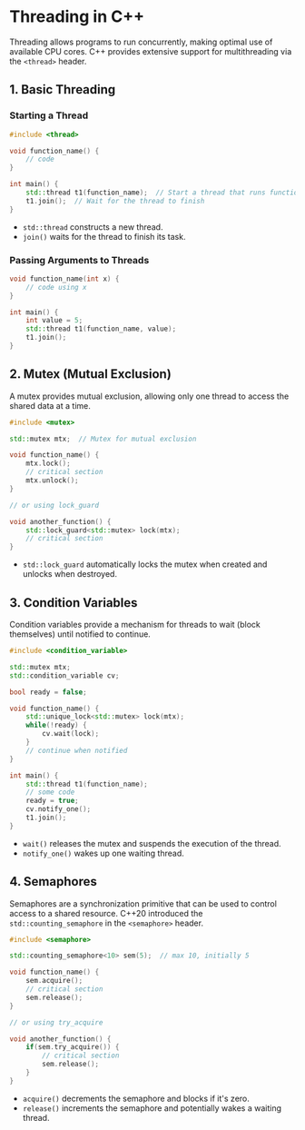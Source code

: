 # Threading in C++

Threading allows programs to run concurrently, making optimal use of available CPU cores. C++ provides extensive support for multithreading via the `<thread>` header.

## 1. Basic Threading

### Starting a Thread

```cpp
#include <thread>

void function_name() {
    // code
}

int main() {
    std::thread t1(function_name);  // Start a thread that runs function_name
    t1.join();  // Wait for the thread to finish
}
```

- `std::thread` constructs a new thread.
- `join()` waits for the thread to finish its task.

### Passing Arguments to Threads

```cpp
void function_name(int x) {
    // code using x
}

int main() {
    int value = 5;
    std::thread t1(function_name, value);  
    t1.join();  
}
```

## 2. Mutex (Mutual Exclusion)

A mutex provides mutual exclusion, allowing only one thread to access the shared data at a time.

```cpp
#include <mutex>

std::mutex mtx;  // Mutex for mutual exclusion

void function_name() {
    mtx.lock();
    // critical section
    mtx.unlock();
}

// or using lock_guard

void another_function() {
    std::lock_guard<std::mutex> lock(mtx);
    // critical section
}
```

- `std::lock_guard` automatically locks the mutex when created and unlocks when destroyed.

## 3. Condition Variables

Condition variables provide a mechanism for threads to wait (block themselves) until notified to continue.

```cpp
#include <condition_variable>

std::mutex mtx;
std::condition_variable cv;

bool ready = false;

void function_name() {
    std::unique_lock<std::mutex> lock(mtx);
    while(!ready) {
        cv.wait(lock);
    }
    // continue when notified
}

int main() {
    std::thread t1(function_name);  
    // some code
    ready = true;
    cv.notify_one();  
    t1.join();  
}
```

- `wait()` releases the mutex and suspends the execution of the thread.
- `notify_one()` wakes up one waiting thread.

## 4. Semaphores

Semaphores are a synchronization primitive that can be used to control access to a shared resource. C++20 introduced the `std::counting_semaphore` in the `<semaphore>` header.

```cpp
#include <semaphore>

std::counting_semaphore<10> sem(5);  // max 10, initially 5

void function_name() {
    sem.acquire(); 
    // critical section
    sem.release();
}

// or using try_acquire

void another_function() {
    if(sem.try_acquire()) {
        // critical section
        sem.release();
    }
}
```

- `acquire()` decrements the semaphore and blocks if it's zero.
- `release()` increments the semaphore and potentially wakes a waiting thread.